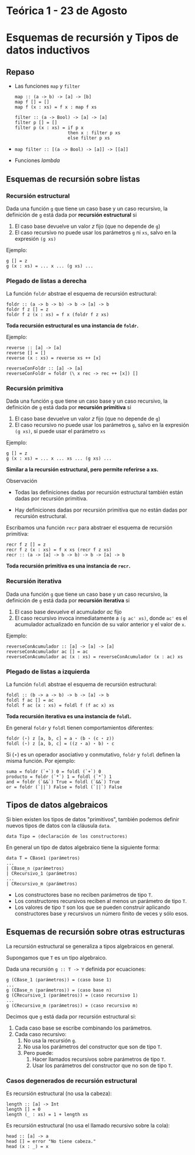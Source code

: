 # Teórica 1 - 23 de Agosto

# **Esquemas de recursión y Tipos de datos inductivos**

## Repaso
- Las funciones `map` y `filter`

    ```
    map :: (a -> b) -> [a] -> [b]
    map f [] = []
    map f (x : xs) = f x : map f xs

    filter :: (a -> Bool) -> [a] -> [a]
    filter p [] = []
    filter p (x : xs) = if p x
                        then x : filter p xs
                        else filter p xs
    ```
    
- `map filter :: [(a -> Bool) -> [a]] -> [[a]]`
- Funciones *lambda*

## Esquemas de recursión sobre listas

### Recursión estructural

Dada una función `g` que tiene un caso base y un caso recursivo, la definición de `g` está dada por **recursión estructural** si

1. El caso base devuelve un valor *z* fijo (que no depende de `g`)
2. El caso recursivo no puede usar los parámetros `g` ni `xs`,
salvo en la expresión `(g xs)`

Ejemplo:

    g [] = z
    g (x : xs) = ... x ... (g xs) ...

### Plegado de listas a derecha

La función `foldr` abstrae el esquema de recursión estructural:

    foldr :: (a -> b -> b) -> b -> [a] -> b
    foldr f z [] = z
    foldr f z (x : xs) = f x (foldr f z xs)

**Toda recursión estructural es una instancia de `foldr`.**

Ejemplo:

```
reverse :: [a] -> [a]
reverse [] = []
reverse (x : xs) = reverse xs ++ [x]

reverseConFoldr :: [a] -> [a]
reverseConFoldr = foldr (\ x rec -> rec ++ [x]) []
```

### Recursión primitiva

Dada una función `g` que tiene un caso base y un caso recursivo, la definición de `g` está dada por **recursión primitiva** si

1. El caso base devuelve un valor *z* fijo (que no depende de `g`)
2. El caso recursivo no puede usar los parámetros `g`,
salvo en la expresión `(g xs)`, sí puede usar el parámetro `xs`

Ejemplo:

    g [] = z
    g (x : xs) = ... x ... xs ... (g xs) ...
    
**Similar a la recursión estructural, pero permite referirse a xs.**

Observación

- Todas las definiciones dadas por recursión estructural
también están dadas por recursión primitiva.

- Hay definiciones dadas por recursión primitiva
que no están dadas por recursión estructural.

Escribamos una función `recr` para abstraer el esquema de recursión primitiva:

    recr f z [] = z
    recr f z (x : xs) = f x xs (recr f z xs)
    recr :: (a -> [a] -> b -> b) -> b -> [a] -> b

**Toda recursión primitiva es una instancia de `recr`.**

### Recursión iterativa

Dada una función `g` que tiene un caso base y un caso recursivo, la definición de `g` está dada por **recursión iterativa** si

1. El caso base devuelve el acumulador *ac* fijo
2. El caso recursivo invoca inmediatamente a `(g ac' xs)`, donde `ac'` es el acumulador actualizado en función de su valor anterior y el valor de `x`.

Ejemplo:

    reverseConAcumulador :: [a] -> [a] -> [a]
    reverseConAcumulador ac [] = ac
    reverseConAcumulador ac (x : xs) = reverseConAcumulador (x : ac) xs

### Plegado de listas a izquierda

La función `foldl` abstrae el esquema de recursión estructural:

    foldl :: (b -> a -> b) -> b -> [a] -> b
    foldl f ac [] = ac
    foldl f ac (x : xs) = foldl f (f ac x) xs

**Toda recursión iterativa es una instancia de `foldl`.**

En general `foldr` y `foldl` tienen comportamientos diferentes:

    foldr (⋆) z [a, b, c] = a ⋆ (b ⋆ (c ⋆ z))
    foldl (⋆) z [a, b, c] = ((z ⋆ a) ⋆ b) ⋆ c
    
Si (⋆) es un operador asociativo y conmutativo, `foldr` y `foldl` definen la misma función. Por ejemplo:

    suma = foldr (`+`) 0 = foldl (`+`) 0
    producto = foldr (`*`) 1 = foldl (`*`) 1
    and = foldr (`&&`) True = foldl (`&&`) True
    or = foldr (`||`) False = foldl (`||`) False

## Tipos de datos algebraicos

Si bien existen los tipos de datos "primitivos", también podemos definir nuevos tipos de datos con la cláusula `data`.

`data Tipo = ⟨declaración de los constructores⟩`

En general un tipo de datos algebraico tiene la siguiente forma:

    data T = CBase1 ⟨parámetros⟩
    ...
    | CBase_n ⟨parámetros⟩
    | CRecursivo_1 ⟨parámetros⟩
    ...
    | CRecursivo_m ⟨parámetros⟩
    
- Los constructores base no reciben parámetros de tipo `T`.
- Los constructores recursivos reciben al menos un parámetro de tipo `T`.
- Los valores de tipo `T` son los que se pueden construir aplicando constructores base y recursivos un número finito de veces y sólo esos.

## Esquemas de recursión sobre otras estructuras

La recursión estructural se generaliza a tipos algebraicos en general.

Supongamos que `T` es un tipo algebraico.

Dada una recursión `g :: T -> Y` definida por ecuaciones:

    g (CBase_1 ⟨parámetros⟩) = ⟨caso base 1⟩
    ...
    g (CBase_n ⟨parámetros⟩) = ⟨caso base n⟩
    g (CRecursivo_1 ⟨parámetros⟩) = ⟨caso recursivo 1⟩
    ...
    g (CRecursivo_m ⟨parámetros⟩) = ⟨caso recursivo m⟩

Decimos que `g` está dada por recursión estructural si:
1. Cada caso base se escribe combinando los parámetros.
2. Cada caso recursivo:
   1. No usa la recursión `g`.
   2. No usa los parámetros del constructor que son de tipo `T`.
   3. Pero puede:
      1. Hacer llamados recursivos sobre parámetros de tipo `T`.
      2. Usar los parámetros del constructor que no son de tipo `T`.

### Casos degenerados de recursión estructural

Es recursión estructural (no usa la cabeza):

    length :: [a] -> Int
    length [] = 0
    length (_ : xs) = 1 + length xs
    
Es recursión estructural (no usa el llamado recursivo sobre la cola):

    head :: [a] -> a
    head [] = error "No tiene cabeza."
    head (x : _) = x

